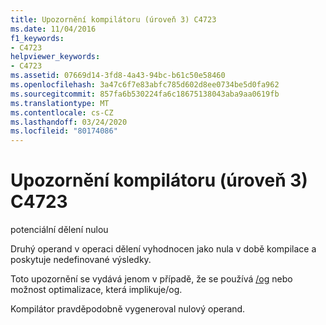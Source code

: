 ```yaml
---
title: Upozornění kompilátoru (úroveň 3) C4723
ms.date: 11/04/2016
f1_keywords:
- C4723
helpviewer_keywords:
- C4723
ms.assetid: 07669d14-3fd8-4a43-94bc-b61c50e58460
ms.openlocfilehash: 3a47c6f7e83abfc785d602d8ee0734be5d0fa962
ms.sourcegitcommit: 857fa6b530224fa6c18675138043aba9aa0619fb
ms.translationtype: MT
ms.contentlocale: cs-CZ
ms.lasthandoff: 03/24/2020
ms.locfileid: "80174086"
---
```

# <a name="compiler-warning-level-3-c4723"></a>Upozornění kompilátoru (úroveň 3) C4723

potenciální dělení nulou

Druhý operand v operaci dělení vyhodnocen jako nula v době kompilace a poskytuje nedefinované výsledky.

Toto upozornění se vydává jenom v případě, že se používá [/og](../../build/reference/og-global-optimizations.md) nebo možnost optimalizace, která implikuje/og.

Kompilátor pravděpodobně vygeneroval nulový operand.

